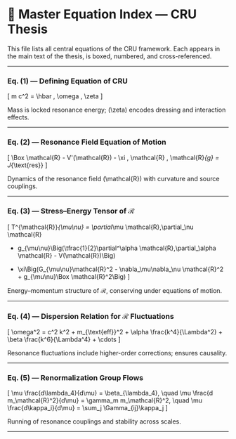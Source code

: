 # 📑 Master Equation Index — CRU Thesis

This file lists all central equations of the CRU framework. Each appears in the main text of the thesis, is boxed, numbered, and cross-referenced.

---

### **Eq. (1) — Defining Equation of CRU**
\[
m c^2 = \hbar \, \omega \, \zeta
\]

Mass is locked resonance energy; \(\zeta\) encodes dressing and interaction effects.

---

### **Eq. (2) — Resonance Field Equation of Motion**
\[
\Box \mathcal{R} - V'(\mathcal{R}) - \xi \, \mathcal{R} \, \mathcal{R}_{g} = J_{\text{res}}
\]

Dynamics of the resonance field \(\mathcal{R}\) with curvature and source couplings.

---

### **Eq. (3) — Stress–Energy Tensor of ℛ**
\[
T^{\mathcal{R}}_{\mu\nu} =
\partial_\mu \mathcal{R}\,\partial_\nu \mathcal{R}
- g_{\mu\nu}\Big(\tfrac{1}{2}\partial^\alpha \mathcal{R}\,\partial_\alpha \mathcal{R} - V(\mathcal{R})\Big)
+ \xi\Big(G_{\mu\nu}\mathcal{R}^2 - \nabla_\mu\nabla_\nu \mathcal{R}^2 + g_{\mu\nu}\Box \mathcal{R}^2\Big)
\]

Energy–momentum structure of ℛ, conserving under equations of motion.

---

### **Eq. (4) — Dispersion Relation for ℛ Fluctuations**
\[
\omega^2 = c^2 k^2 + m_{\text{eff}}^2 + \alpha \frac{k^4}{\Lambda^2} + \beta \frac{k^6}{\Lambda^4} + \cdots
\]

Resonance fluctuations include higher-order corrections; ensures causality.

---

### **Eq. (5) — Renormalization Group Flows**
\[
\mu \frac{d\lambda_4}{d\mu} = \beta_{\lambda_4}, \quad 
\mu \frac{d m_\mathcal{R}^2}{d\mu} = \gamma_m m_\mathcal{R}^2, \quad 
\mu \frac{d\kappa_i}{d\mu} = \sum_j \Gamma_{ij}\kappa_j
\]

Running of resonance couplings and stability across scales.

---
